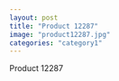 ```yaml
---
layout: post
title: "Product 12287"
image: "product12287.jpg"
categories: "category1"
---
```

Product 12287
